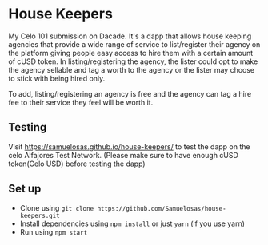 # House Keepers

My Celo 101 submission on Dacade.
It's a dapp that allows house keeping agencies that provide a wide range of service to list/register their agency on the platform giving people easy access to hire them with a certain amount of cUSD token. In listing/registering the agency, the lister could opt to make the agency sellable and tag a worth to the agency or the lister may choose to stick with being hired only.

To add, listing/registering an agency is free and the agency can tag a hire fee to their service they feel will be worth it.

## Testing

Visit https://samuelosas.github.io/house-keepers/ to test the dapp on the celo Alfajores Test Network. (Please make sure to have enough cUSD token(Celo USD) before testing the dapp)

## Set up

- Clone using `git clone https://github.com/Samuelosas/house-keepers.git`
- Install dependencies using `npm install` or just `yarn` (if you use yarn)
- Run using `npm start`
